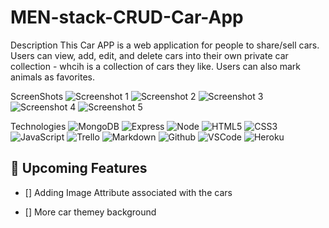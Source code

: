 # MEN-stack-CRUD-Car-App
Description
This Car APP is a web application for people to share/sell cars. Users can view, add, edit, and delete cars into their own private car collection - whcih is a collection of cars they like. Users can also mark animals as favorites.

ScreenShots
![Screenshot 1](images/Screenshot-2024-08-09-at-9.44.57-AM.png)
![Screenshot 2](images/Screenshot-2024-08-09-at-9.45.06-AM.png)
![Screenshot 3](images/Screenshot-2024-08-09-at-9.45.14-AM.png)
![Screenshot 4](images/Screenshot-2024-08-09-at-9.45.37-AM.png)
![Screenshot 5](images/Screenshot-2024-08-09-at-9.46.14-AM.png)

Technologies
![MongoDB](https://img.shields.io/badge/-MongoDB-05122A?style=flat&logo=mongodb)
![Express](https://img.shields.io/badge/-Express-05122A?style=flat&logo=express)
![Node](https://img.shields.io/badge/-Node.js-05122A?style=flat&logo=node.js)
![HTML5](https://img.shields.io/badge/-HTML5-05122A?style=flat&logo=html5)
![CSS3](https://img.shields.io/badge/-CSS-05122A?style=flat&logo=css3)
![JavaScript](https://img.shields.io/badge/-JavaScript-05122A?style=flat&logo=javascript)
![Trello](https://img.shields.io/badge/-Trello-05122A?style=flat&logo=trello)
![Markdown](https://img.shields.io/badge/-Markdown-05122A?style=flat&logo=markdown)
![Github](https://img.shields.io/badge/-GitHub-05122A?style=flat&logo=github)
![VSCode](https://img.shields.io/badge/-VS_Code-05122A?style=flat&logo=visualstudio)
![Heroku](https://img.shields.io/badge/-Heroku-05122A?style=flat&logo=heroku)

## :satellite: Upcoming Features

- [] Adding Image Attribute associated with the cars

- [] More car themey background


